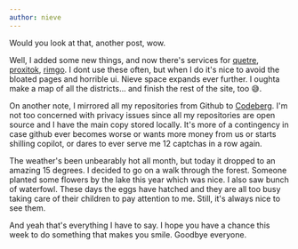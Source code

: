 ```yaml
---
author: nieve
---
```

Would you look at that, another post, wow.

Well, I added some new things, and now there's services for [quetre](https://quetre.agew.tech/), [proxitok](https://proxitok.agew.tech/), [rimgo](https://rimgo.agew.tech/). I dont use these often, but when I do it's nice to avoid the bloated pages and horrible ui. Nieve space expands ever further. I oughta make a map of all the districts... and finish the rest of the site, too 😅. 

On another note, I mirrored all my repositories from Github to [Codeberg](https://codeberg.org/). I'm not too concerned with privacy issues since all my repositories are open source and I have the main copy stored locally. It's more of a contingency in case github ever becomes worse or wants more money from us or starts shilling copilot, or dares to ever serve me 12 captchas in a row again. 

The weather's been unbearably hot all month, but today it dropped to an amazing 15 degrees. I decided to go on a walk through the forest. Someone planted some flowers by the lake this year which was nice. I also saw bunch of waterfowl. These days the eggs have hatched and they are all too busy taking care of their children to pay attention to me. Still, it's always nice to see them. 

And yeah that's everything I have to say. I hope you have a chance this week to do something that makes you smile. Goodbye everyone.